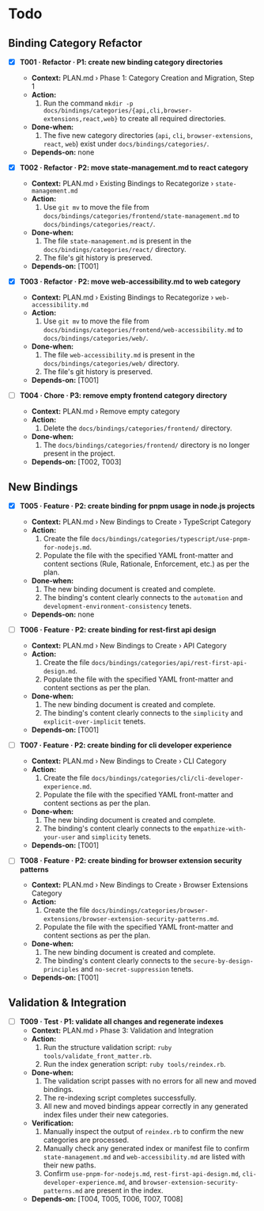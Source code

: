 # Todo

## Binding Category Refactor
- [x] **T001 · Refactor · P1: create new binding category directories**
    - **Context:** PLAN.md › Phase 1: Category Creation and Migration, Step 1
    - **Action:**
        1. Run the command `mkdir -p docs/bindings/categories/{api,cli,browser-extensions,react,web}` to create all required directories.
    - **Done‑when:**
        1. The five new category directories (`api`, `cli`, `browser-extensions`, `react`, `web`) exist under `docs/bindings/categories/`.
    - **Depends‑on:** none

- [x] **T002 · Refactor · P2: move state-management.md to react category**
    - **Context:** PLAN.md › Existing Bindings to Recategorize › `state-management.md`
    - **Action:**
        1. Use `git mv` to move the file from `docs/bindings/categories/frontend/state-management.md` to `docs/bindings/categories/react/`.
    - **Done‑when:**
        1. The file `state-management.md` is present in the `docs/bindings/categories/react/` directory.
        2. The file's git history is preserved.
    - **Depends‑on:** [T001]

- [x] **T003 · Refactor · P2: move web-accessibility.md to web category**
    - **Context:** PLAN.md › Existing Bindings to Recategorize › `web-accessibility.md`
    - **Action:**
        1. Use `git mv` to move the file from `docs/bindings/categories/frontend/web-accessibility.md` to `docs/bindings/categories/web/`.
    - **Done‑when:**
        1. The file `web-accessibility.md` is present in the `docs/bindings/categories/web/` directory.
        2. The file's git history is preserved.
    - **Depends‑on:** [T001]

- [ ] **T004 · Chore · P3: remove empty frontend category directory**
    - **Context:** PLAN.md › Remove empty category
    - **Action:**
        1. Delete the `docs/bindings/categories/frontend/` directory.
    - **Done‑when:**
        1. The `docs/bindings/categories/frontend/` directory is no longer present in the project.
    - **Depends‑on:** [T002, T003]

## New Bindings
- [x] **T005 · Feature · P2: create binding for pnpm usage in node.js projects**
    - **Context:** PLAN.md › New Bindings to Create › TypeScript Category
    - **Action:**
        1. Create the file `docs/bindings/categories/typescript/use-pnpm-for-nodejs.md`.
        2. Populate the file with the specified YAML front-matter and content sections (Rule, Rationale, Enforcement, etc.) as per the plan.
    - **Done‑when:**
        1. The new binding document is created and complete.
        2. The binding's content clearly connects to the `automation` and `development-environment-consistency` tenets.
    - **Depends‑on:** none

- [ ] **T006 · Feature · P2: create binding for rest-first api design**
    - **Context:** PLAN.md › New Bindings to Create › API Category
    - **Action:**
        1. Create the file `docs/bindings/categories/api/rest-first-api-design.md`.
        2. Populate the file with the specified YAML front-matter and content sections as per the plan.
    - **Done‑when:**
        1. The new binding document is created and complete.
        2. The binding's content clearly connects to the `simplicity` and `explicit-over-implicit` tenets.
    - **Depends‑on:** [T001]

- [ ] **T007 · Feature · P2: create binding for cli developer experience**
    - **Context:** PLAN.md › New Bindings to Create › CLI Category
    - **Action:**
        1. Create the file `docs/bindings/categories/cli/cli-developer-experience.md`.
        2. Populate the file with the specified YAML front-matter and content sections as per the plan.
    - **Done‑when:**
        1. The new binding document is created and complete.
        2. The binding's content clearly connects to the `empathize-with-your-user` and `simplicity` tenets.
    - **Depends‑on:** [T001]

- [ ] **T008 · Feature · P2: create binding for browser extension security patterns**
    - **Context:** PLAN.md › New Bindings to Create › Browser Extensions Category
    - **Action:**
        1. Create the file `docs/bindings/categories/browser-extensions/browser-extension-security-patterns.md`.
        2. Populate the file with the specified YAML front-matter and content sections as per the plan.
    - **Done‑when:**
        1. The new binding document is created and complete.
        2. The binding's content clearly connects to the `secure-by-design-principles` and `no-secret-suppression` tenets.
    - **Depends‑on:** [T001]

## Validation & Integration
- [ ] **T009 · Test · P1: validate all changes and regenerate indexes**
    - **Context:** PLAN.md › Phase 3: Validation and Integration
    - **Action:**
        1. Run the structure validation script: `ruby tools/validate_front_matter.rb`.
        2. Run the index generation script: `ruby tools/reindex.rb`.
    - **Done‑when:**
        1. The validation script passes with no errors for all new and moved bindings.
        2. The re-indexing script completes successfully.
        3. All new and moved bindings appear correctly in any generated index files under their new categories.
    - **Verification:**
        1. Manually inspect the output of `reindex.rb` to confirm the new categories are processed.
        2. Manually check any generated index or manifest file to confirm `state-management.md` and `web-accessibility.md` are listed with their new paths.
        3. Confirm `use-pnpm-for-nodejs.md`, `rest-first-api-design.md`, `cli-developer-experience.md`, and `browser-extension-security-patterns.md` are present in the index.
    - **Depends‑on:** [T004, T005, T006, T007, T008]
